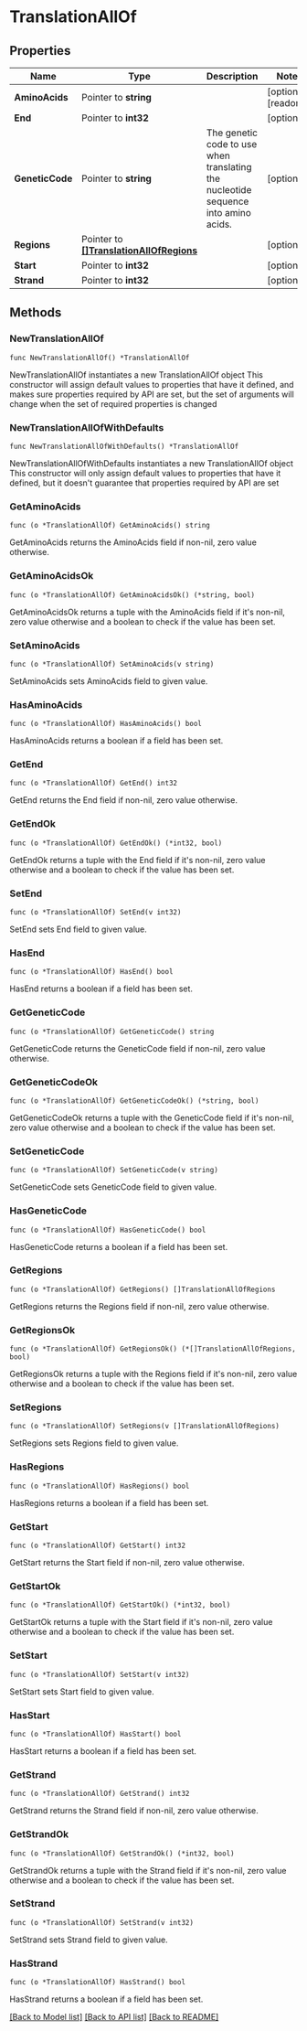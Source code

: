 # TranslationAllOf

## Properties

Name | Type | Description | Notes
------------ | ------------- | ------------- | -------------
**AminoAcids** | Pointer to **string** |  | [optional] [readonly] 
**End** | Pointer to **int32** |  | [optional] 
**GeneticCode** | Pointer to **string** | The genetic code to use when translating the nucleotide sequence into amino acids. | [optional] 
**Regions** | Pointer to [**[]TranslationAllOfRegions**](TranslationAllOfRegions.md) |  | [optional] 
**Start** | Pointer to **int32** |  | [optional] 
**Strand** | Pointer to **int32** |  | [optional] 

## Methods

### NewTranslationAllOf

`func NewTranslationAllOf() *TranslationAllOf`

NewTranslationAllOf instantiates a new TranslationAllOf object
This constructor will assign default values to properties that have it defined,
and makes sure properties required by API are set, but the set of arguments
will change when the set of required properties is changed

### NewTranslationAllOfWithDefaults

`func NewTranslationAllOfWithDefaults() *TranslationAllOf`

NewTranslationAllOfWithDefaults instantiates a new TranslationAllOf object
This constructor will only assign default values to properties that have it defined,
but it doesn't guarantee that properties required by API are set

### GetAminoAcids

`func (o *TranslationAllOf) GetAminoAcids() string`

GetAminoAcids returns the AminoAcids field if non-nil, zero value otherwise.

### GetAminoAcidsOk

`func (o *TranslationAllOf) GetAminoAcidsOk() (*string, bool)`

GetAminoAcidsOk returns a tuple with the AminoAcids field if it's non-nil, zero value otherwise
and a boolean to check if the value has been set.

### SetAminoAcids

`func (o *TranslationAllOf) SetAminoAcids(v string)`

SetAminoAcids sets AminoAcids field to given value.

### HasAminoAcids

`func (o *TranslationAllOf) HasAminoAcids() bool`

HasAminoAcids returns a boolean if a field has been set.

### GetEnd

`func (o *TranslationAllOf) GetEnd() int32`

GetEnd returns the End field if non-nil, zero value otherwise.

### GetEndOk

`func (o *TranslationAllOf) GetEndOk() (*int32, bool)`

GetEndOk returns a tuple with the End field if it's non-nil, zero value otherwise
and a boolean to check if the value has been set.

### SetEnd

`func (o *TranslationAllOf) SetEnd(v int32)`

SetEnd sets End field to given value.

### HasEnd

`func (o *TranslationAllOf) HasEnd() bool`

HasEnd returns a boolean if a field has been set.

### GetGeneticCode

`func (o *TranslationAllOf) GetGeneticCode() string`

GetGeneticCode returns the GeneticCode field if non-nil, zero value otherwise.

### GetGeneticCodeOk

`func (o *TranslationAllOf) GetGeneticCodeOk() (*string, bool)`

GetGeneticCodeOk returns a tuple with the GeneticCode field if it's non-nil, zero value otherwise
and a boolean to check if the value has been set.

### SetGeneticCode

`func (o *TranslationAllOf) SetGeneticCode(v string)`

SetGeneticCode sets GeneticCode field to given value.

### HasGeneticCode

`func (o *TranslationAllOf) HasGeneticCode() bool`

HasGeneticCode returns a boolean if a field has been set.

### GetRegions

`func (o *TranslationAllOf) GetRegions() []TranslationAllOfRegions`

GetRegions returns the Regions field if non-nil, zero value otherwise.

### GetRegionsOk

`func (o *TranslationAllOf) GetRegionsOk() (*[]TranslationAllOfRegions, bool)`

GetRegionsOk returns a tuple with the Regions field if it's non-nil, zero value otherwise
and a boolean to check if the value has been set.

### SetRegions

`func (o *TranslationAllOf) SetRegions(v []TranslationAllOfRegions)`

SetRegions sets Regions field to given value.

### HasRegions

`func (o *TranslationAllOf) HasRegions() bool`

HasRegions returns a boolean if a field has been set.

### GetStart

`func (o *TranslationAllOf) GetStart() int32`

GetStart returns the Start field if non-nil, zero value otherwise.

### GetStartOk

`func (o *TranslationAllOf) GetStartOk() (*int32, bool)`

GetStartOk returns a tuple with the Start field if it's non-nil, zero value otherwise
and a boolean to check if the value has been set.

### SetStart

`func (o *TranslationAllOf) SetStart(v int32)`

SetStart sets Start field to given value.

### HasStart

`func (o *TranslationAllOf) HasStart() bool`

HasStart returns a boolean if a field has been set.

### GetStrand

`func (o *TranslationAllOf) GetStrand() int32`

GetStrand returns the Strand field if non-nil, zero value otherwise.

### GetStrandOk

`func (o *TranslationAllOf) GetStrandOk() (*int32, bool)`

GetStrandOk returns a tuple with the Strand field if it's non-nil, zero value otherwise
and a boolean to check if the value has been set.

### SetStrand

`func (o *TranslationAllOf) SetStrand(v int32)`

SetStrand sets Strand field to given value.

### HasStrand

`func (o *TranslationAllOf) HasStrand() bool`

HasStrand returns a boolean if a field has been set.


[[Back to Model list]](../README.md#documentation-for-models) [[Back to API list]](../README.md#documentation-for-api-endpoints) [[Back to README]](../README.md)


